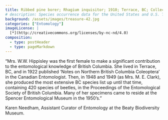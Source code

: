 ```yaml
---
title: Ribbed pine borer; Rhagium inquisitor; 1910; Terrace, BC; Collected by Mrs. Hippisley
# description: Species occurrence data for the United States and U.S. Territories.
background: /assets/images/treasure-42.jpg
categories: ["Entomology"]
imageLicense: |
  [*](http://creativecommons.org/licenses/by-nc-nd/4.0)
composition:
  - type: postHeader
  - type: pageMarkdown
---
```


“Mrs. W.W. Hippisley was the first female to make a significant contribution to the entomological knowledge of British Columbia. She lived in Terrace, BC, and in 1922 published ‘Notes on Northern British Columbia Coleoptera’ in the Canadian Entomologist. Then, in 1948 and 1949 (as Mrs. M. E. Clark), she produced the most extensive BC species list up until that time, containing 420 species of beetles, in the Proceedings of the Entomological Society of British Columbia. Many of her specimens came to reside at the Spencer Entomological Museum in the 1950’s.”

Karen Needham, Assistant Curator of Entomology at the Beaty Biodiversity Museum.